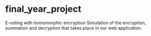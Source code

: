 # final_year_project
E-voting with homomorphic encryption
Simulation of the encryption, summation and decryption that takes place in our web application. 

